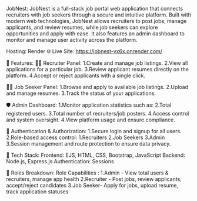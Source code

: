 JobNest:
	JobNest is a full-stack job portal web application that connects recruiters with job seekers through a secure and intuitive platform. Built with modern web technologies, JobNest allows recruiters to post jobs, manage applicants, and review resumes, while job seekers can explore opportunities and apply with ease. It also features an admin dashboard to monitor and manage user activity across the platform.

Hosting: Render
🌐 Live Site: https://jobnest-vx6x.onrender.com/

🚀 Features:
👨‍💼 Recruiter Panel:
	1.Create and manage job listings.
  2.View all applications for a particular job.
  3.Review applicant resumes directly on the platform.
  4.Accept or reject applicants with a single click.

👩‍💻 Job Seeker Panel:
  1.Browse and apply to available job listings.
  2.Upload and manage resumes.
  3.Track the status of your applications.

🛡️ Admin Dashboard:
  1.Monitor application statistics such as:
  2.Total registered users.
  3.Total number of recruiters/job posters.
  4.Access control and system oversight.
  4.View platform usage and ensure compliance.

🔐 Authentication & Authorization:
  1.Secure login and signup for all users.
  2.Role-based access control:
    1.Recruiters
    2.Job Seekers
    3.Admin  
  3.Session management and route protection to ensure data privacy.

🧰 Tech Stack:
  Frontend: EJS, HTML, CSS, Bootstrap, JavaScript
  Backend: Node.js, Express.js
  Authentication: Sessions

👤 Roles Breakdown:
  Role	Capabilities :
    1.Admin	- View total users & recruiters, manage app health
    2.Recruiter	- Post jobs, review applicants, accept/reject candidates
    3.Job Seeker- Apply for jobs, upload resume, track application statuses
